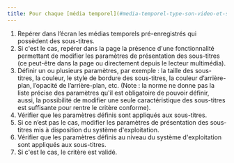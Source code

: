 ```yaml
---
title: Pour chaque [média temporel](#media-temporel-type-son-video-et-synchronise) pré-enregistré, la présentation des sous-titres est-elle contrôlable par l’utilisateur (hors cas particuliers) ?
---
```


1. Repérer dans l’écran les médias temporels pré-enregistrés qui possèdent des sous-titres.
2. Si c'est le cas, repérer dans la page la présence d'une fonctionnalité permettant de modifier les paramètres de présentation des sous-titres (ce peut-être dans la page ou directement depuis le lecteur multimédia). 
3. Définir un ou plusieurs paramètres, par exemple : la taille des sous-titres, la couleur, le style de bordure des sous-titres, la couleur d’arrière-plan, l’opacité de l’arrière-plan, etc. (Note&nbsp;: la norme ne donne pas la liste précise des paramètres qu'il est obligatoire de pouvoir définir, aussi, la possibilité de modifier une seule caractéristique des sous-titres est suffisante pour rentre le critère conforme).
4. Vérifier que les paramètres définis sont appliqués aux sous-titres.
5. Si ce n’est pas le cas, modifier les paramètres de présentation des sous-titres mis à disposition du système d'exploitation.
6. Vérifier que les paramètres définis au niveau du système d'exploitation sont appliqués aux sous-titres.
7. Si c'est le cas, le critère est validé.